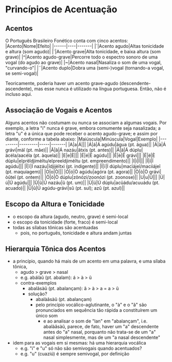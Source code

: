# Princípios de Acentuação
## Acentos
O Português Brasileiro Fonético conta com cinco acentos:
|Acento|Nome|Efeito|
|------|----|-------|
|´|Acento agudo|Altas tonicidade e altura (som agudo)|
|`|Acento grave|Alta tonicidade, e baixa altura (som grave)|
|^|Acento agudo-grave|Percorre todo o espectro sonoro de uma vogal (do agudo ao grave)|
|~|Acento nasal|Nasaliza o som de uma vogal, "curvando-o"|
|¨|Acento duplo|Dobra uma (semi-)vogal (tornando-a vogal, se semi-vogal)|

Teoricamente, poderia haver um acento grave-agudo (descendente-ascendente), mas esse nunca é utilizado na língua portuguesa. Então, não é incluso aqui.

## Associação de Vogais e Acentos
Alguns acentos não costumam ou nunca se associam a algumas vogais. Por exemplo, a letra "i" nunca é grave, embora comumente seja nasalizada; a letra "u" é a única que pode receber o acento agudo-grave; e assim por diante, conforme a tabela abaixo:
|Maiúscula|Minúscula|Vogal|Exemplo|
|---------|---------|-----|-------|
|A|a|Á|||
|Á|á|Á agúdu|água (pt. água)||
|À|à|Á grávi|màĩ (pt. mãe)||
|Ã|ã|Á nazáu|ãtxis (pt. antes)||
|Ä|ä|Á dúplu|äcéla/aacéla (pt. àquela)||
|E|e|È|||
|É|é|È agúdu|||
|È|è|È grávi|||
|Ë|ë|È dúplu|eĩprëĩdjimèĩtu/eĩpreeĩdjimèĩtu (pt. empreendimento)||
|I|i|Í|||
|Í|í|Í agúdu|||
|Ĩ|ĩ|Í nazáu|ĩdjijèĩtxi (pt. indigente)||
|Ï|ï|Í dúplu|macïájeĩ/maciiájeĩ (pt. maquiagem)||
|O|o|Ò|||
|Ó|ó|Ò agúdu|agóra (pt. agora)||
|Ò|ò|Ò grávi|òũteĩ (pt. ontem)||
|Ö|ö|Ò dúplu|zönózi/zoonózi (pt. zoonose)||
|U|u|Ú|||
|Ú|ú|Ú agúdu|||
|Ũ|ũ|Ú nazáu|ũ (pt. um)||
|Ü|ü|Ú dúplu|acüádu/acuuádu (pt. acuado)||
|Û|û|Ú agúdu-grávi|sû (pt. sul); azû (pt. azul)||


## Escopo da Altura e Tonicidade
- o escopo da altura (agudo, neutro, grave) é semi-local
- o escopo da tonicidade (forte, fraco) é semi-local
- todas as sílabas tônicas são acentuadas
    - pois, no português, tonicidade e altura andam juntas

## Hierarquia Tônica dos Acentos
- a princípio, quando há mais de um acento em uma palavra, e uma sílaba tônica,
    - agudo > grave > nasal
    - e.g. abálàũ (pt. abalam): á > à > ũ
    - contra-exemplos
        - abalãsàũ (pt. abalançam): ã > à > a = a > ũ
        - solução?
            - abalàãsàũ (pt. abalançam)
            - pelo princípio vocálico-aglutinante, o "à" e o "ã" são pronunciados em sequência tão rápida a constituírem um único som
                - e ao analisar o som de "lan" em "abalançam", i.e. abalàãsàũ, parece, de fato, haver um "a" descendente antes do "a" nasal, porquanto não trata-se de um "a" nasal simplesmente, mas de um "a nasal descendente" 
- idem para as vogais em si mesmas: há uma hierarquia vocálica
    - e.g. "i" e "u" só não são semivogais quando acentuados?
    - e.g. "u" (cuaziú) é sempre semivogal, por definição
